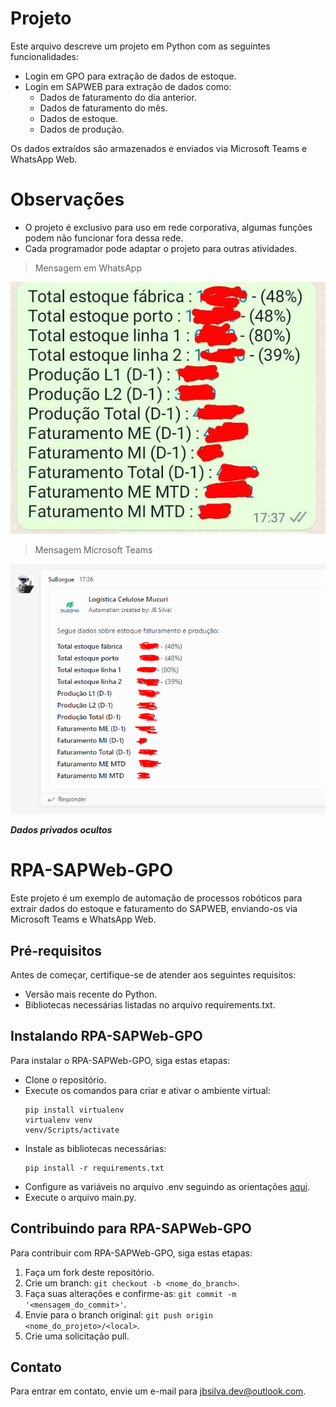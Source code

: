 # Projeto

Este arquivo descreve um projeto em Python com as seguintes funcionalidades:

- Login em GPO para extração de dados de estoque.
- Login em SAPWEB para extração de dados como:
  - Dados de faturamento do dia anterior.
  - Dados de faturamento do mês.
  - Dados de estoque.
  - Dados de produção.

Os dados extraídos são armazenados e enviados via Microsoft Teams e WhatsApp Web.

# Observações
- O projeto é exclusivo para uso em rede corporativa, algumas funções podem não funcionar fora dessa rede.
- Cada programador pode adaptar o projeto para outras atividades.

> Mensagem em WhatsApp

![WhatsApp](./img/whatsapp.png)

> Mensagem Microsoft Teams

![Teams](./img/teams.PNG)

***Dados privados ocultos***

# RPA-SAPWeb-GPO

Este projeto é um exemplo de automação de processos robóticos para extrair dados do estoque e faturamento do SAPWEB, enviando-os via Microsoft Teams e WhatsApp Web.

## Pré-requisitos

Antes de começar, certifique-se de atender aos seguintes requisitos:

- Versão mais recente do Python.
- Bibliotecas necessárias listadas no arquivo requirements.txt.

## Instalando RPA-SAPWeb-GPO

Para instalar o RPA-SAPWeb-GPO, siga estas etapas:

- Clone o repositório.
- Execute os comandos para criar e ativar o ambiente virtual:
  ```
  pip install virtualenv
  virtualenv venv
  venv/Scripts/activate
  ```
- Instale as bibliotecas necessárias:
  ```
  pip install -r requirements.txt
  ```
- Configure as variáveis no arquivo .env seguindo as orientações [aqui](./controller/variaveis.py).
- Execute o arquivo main.py.

## Contribuindo para RPA-SAPWeb-GPO

Para contribuir com RPA-SAPWeb-GPO, siga estas etapas:

1. Faça um fork deste repositório.
2. Crie um branch: `git checkout -b <nome_do_branch>`.
3. Faça suas alterações e confirme-as: `git commit -m '<mensagem_do_commit>'`.
4. Envie para o branch original: `git push origin <nome_do_projeto>/<local>`.
5. Crie uma solicitação pull.

## Contato

Para entrar em contato, envie um e-mail para jbsilva.dev@outlook.com.